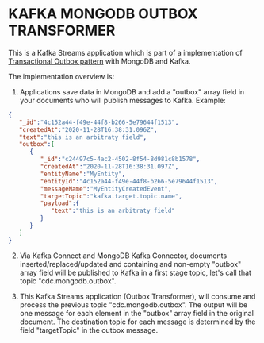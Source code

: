 # KAFKA MONGODB OUTBOX TRANSFORMER

This is a Kafka Streams application which is part of a implementation of [Transactional Outbox pattern](https://microservices.io/patterns/data/transactional-outbox.html) with MongoDB and Kafka.

The implementation overview is:

1. Applications save data in MongoDB and add a "outbox" array field in your documents who will publish messages to Kafka. Example:

```json
{
   "_id":"4c152a44-f49e-44f8-b266-5e79644f1513",
   "createdAt":"2020-11-28T16:38:31.096Z",
   "text":"this is an arbitraty field",
   "outbox":[
      {
         "_id":"c24497c5-4ac2-4502-8f54-8d981c8b1578",
         "createdAt":"2020-11-28T16:38:31.097Z",
         "entityName":"MyEntity",
         "entityId":"4c152a44-f49e-44f8-b266-5e79644f1513",
         "messageName":"MyEntityCreatedEvent",
         "targetTopic":"kafka.target.topic.name",
         "payload":{
            "text":"this is an arbitraty field"
         }
      }
   ]
}
```

2. Via Kafka Connect and MongoDB Kafka Connector, documents inserted/replaced/updated and containing and non-empty "outbox" array field will be published to Kafka in a first stage topic, let's call that topic "cdc.mongodb.outbox".

3. This Kafka Streams application (Outbox Transformer), will consume and process the previous topic "cdc.mongodb.outbox". The output will be one message for each element in the "outbox" array field in the original document. The destination topic for each message is determined by the field "targetTopic" in the outbox message.
